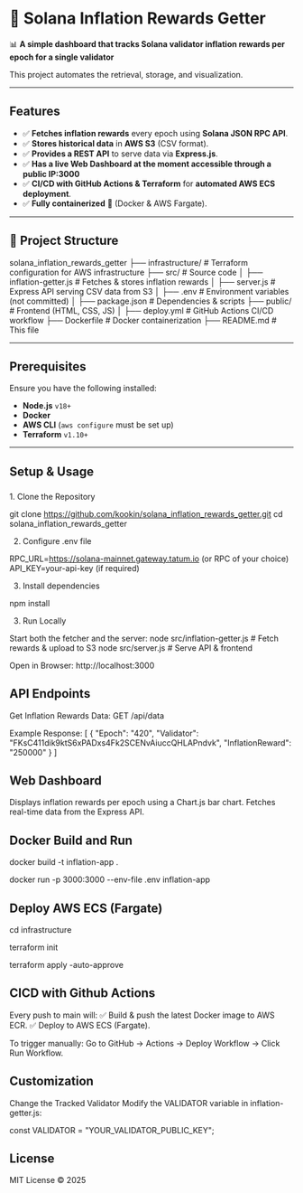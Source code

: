 # 🚀 Solana Inflation Rewards Getter  

📊 **A simple dashboard that tracks Solana validator inflation rewards per epoch for a single validator**  

This project automates the retrieval, storage, and visualization.

---

## Features  
- ✅ **Fetches inflation rewards** every epoch using **Solana JSON RPC API**.  
- ✅ **Stores historical data** in **AWS S3** (CSV format).  
- ✅ **Provides a REST API** to serve data via **Express.js**.  
- ✅ **Has a live Web Dashboard at the moment accessible through a public IP:3000** 
- ✅ **CI/CD with GitHub Actions & Terraform** for **automated AWS ECS deployment**.  
- ✅ **Fully containerized** 🐳 (Docker & AWS Fargate).  


---

## 📂 Project Structure  

solana_inflation_rewards_getter 
├── infrastructure/ # Terraform configuration for AWS infrastructure 
├── src/ # Source code │ ├── inflation-getter.js # Fetches & stores inflation rewards │ 
├── server.js # Express API serving CSV data from S3 │ 
├── .env # Environment variables (not committed) │
├── package.json # Dependencies & scripts 
├── public/ # Frontend (HTML, CSS, JS) │ 
├── deploy.yml # GitHub Actions CI/CD workflow 
├── Dockerfile # Docker containerization ├── README.md # This file

---

## Prerequisites  

Ensure you have the following installed:  
- **Node.js** `v18+`  
- **Docker** 
- **AWS CLI** (`aws configure` must be set up)  
- **Terraform** `v1.10+`  

---

## Setup & Usage  

### 

1️. Clone the Repository  

git clone https://github.com/kookin/solana_inflation_rewards_getter.git
cd solana_inflation_rewards_getter

2. Configure .env file

RPC_URL=https://solana-mainnet.gateway.tatum.io  (or RPC of your choice)
API_KEY=your-api-key (if required)

3. Install dependencies

npm install

3. Run Locally

Start both the fetcher and the server:
node src/inflation-getter.js   # Fetch rewards & upload to S3
node src/server.js             # Serve API & frontend

Open in Browser: http://localhost:3000

## API Endpoints

Get Inflation Rewards Data: GET /api/data

Example Response:
[
  {
    "Epoch": "420",
    "Validator": "FKsC411dik9ktS6xPADxs4Fk2SCENvAiuccQHLAPndvk",
    "InflationReward": "250000"
  }
]

## Web Dashboard

Displays inflation rewards per epoch using a Chart.js bar chart.
Fetches real-time data from the Express API.

## Docker Build and Run

docker build -t inflation-app .

docker run -p 3000:3000 --env-file .env inflation-app

## Deploy AWS ECS (Fargate)

cd infrastructure

terraform init

terraform apply -auto-approve


## CICD with Github Actions

Every push to main will:
✅ Build & push the latest Docker image to AWS ECR.
✅ Deploy to AWS ECS (Fargate).

To trigger manually:
Go to GitHub → Actions → Deploy Workflow → Click Run Workflow.

## Customization

Change the Tracked Validator
Modify the VALIDATOR variable in inflation-getter.js:

const VALIDATOR = "YOUR_VALIDATOR_PUBLIC_KEY";


## License

MIT License © 2025